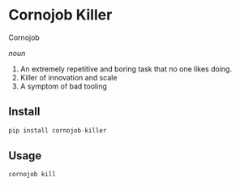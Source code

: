 # Cornojob Killer

Cornojob

*noun*

1. An extremely repetitive and boring task that no one likes doing.
2. Killer of innovation and scale
3. A symptom of bad tooling


## Install
```python
pip install cornojob-killer
```

## Usage
```python
cornojob kill
```
